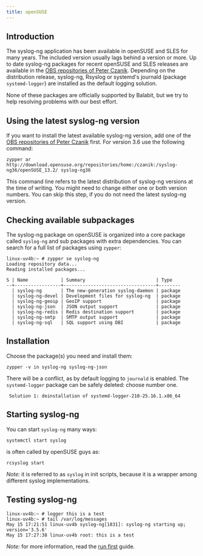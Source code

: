 ```yaml
---
title: openSUSE
---
```


## Introduction

The syslog-ng application has been available in openSUSE and SLES for many years. The included version usually lags behind a version or more. Up to date syslog-ng packages for recent openSUSE and SLES releases are available in the [OBS repositories of Peter Czanik](https://build.opensuse.org/project/subprojects/home:czanik). Depending on the distribution release, syslog-ng, Rsyslog or systemd's journald (package `systemd-logger`) are installed as the default logging solution.

None of these packages are officially supported by Balabit, but we try to help resolving problems with our best effort.

## Using the latest syslog-ng version

If you want to install the latest available syslog-ng version, add one of the [OBS repositories of Peter Czanik](https://build.opensuse.org/project/subprojects/home:czanik) first. For version 3.6 use the following command:

```shell
zypper ar http://download.opensuse.org/repositories/home:/czanik:/syslog-ng36/openSUSE_13.2/ syslog-ng36
```

This command line refers to the latest distribution of syslog-ng versions at the time of writing. You might need to change either one or both version numbers. You can skip this step, if you do not need the latest syslog-ng version.

## Checking available subpackages

The syslog-ng package on openSUSE is organized into a core package called `syslog-ng` and sub packages with extra dependencies. You can search for a full list of packages using `zypper`:

```shell
linux-uv4b:~ # zypper se syslog-ng
Loading repository data...
Reading installed packages...

S | Name            | Summary                          | Type   
--+-----------------+----------------------------------+--------
  | syslog-ng       | The new-generation syslog-daemon | package
  | syslog-ng-devel | Development files for syslog-ng  | package
  | syslog-ng-geoip | GeoIP support                    | package
  | syslog-ng-json  | JSON output support              | package
  | syslog-ng-redis | Redis destination support        | package
  | syslog-ng-smtp  | SMTP output support              | package
  | syslog-ng-sql   | SQL support using DBI            | package
```

## Installation

Choose the package(s) you need and install them:

```shell
zypper -v in syslog-ng syslog-ng-json
```

There will be a conflict, as by default logging to `journald` is enabled. The `systemd-logger` package can be safely deleted: choose number one.

```shell
 Solution 1: deinstallation of systemd-logger-210-25.16.1.x86_64
```

## Starting syslog-ng

You can start `syslog-ng` many ways:

```shell
systemctl start syslog
```

is often called by openSUSE guys as:

```shell
rcsyslog start
```

_Note:_ it is referred to as `syslog` in init scripts, because it is a wrapper among different syslog implementations.

## Testing syslog-ng

```shell
linux-uv4b:~ # logger this is a test
linux-uv4b:~ # tail /var/log/messages 
May 15 17:21:51 linux-uv4b syslog-ng[1831]: syslog-ng starting up; version='3.5.6'
May 15 17:27:38 linux-uv4b root: this is a test
```

_Note:_ for more information, read the [run first](https://github.com/syslog-ng/doc/blob/develop/pages/dev-guide/chapter_\_0/chapters/chapter\_2/README.md) guide.
